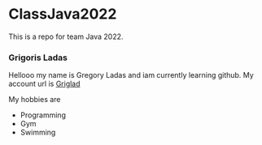 # ClassJava2022
 This is a repo for team Java 2022.

 ### Grigoris Ladas
 Hellooo my name is Gregory Ladas and iam currently learning github. My account url is [Griglad](https://github.com/Griglad)

 My hobbies are
 - Programming
 - Gym
 - Swimming

 